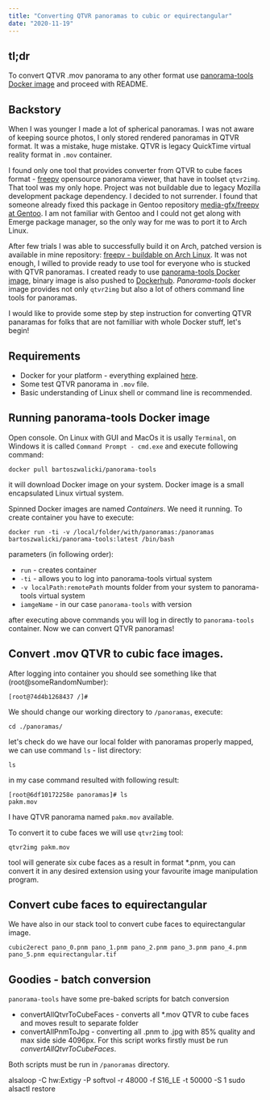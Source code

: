 ```yaml
---
title: "Converting QTVR panoramas to cubic or equirectangular"
date: "2020-11-19"
---
```


## tl;dr

To convert QTVR .mov panorama to any other format use [panorama-tools Docker image](https://github.com/bartoszwalicki/panorama-tools) and proceed with README.

## Backstory

When I was younger I made a lot of spherical panoramas. I was not aware of keeping source photos, I only stored rendered panoramas in QTVR format. It was a mistake, huge mistake. QTVR is legacy QuickTime virtual reality format in `.mov` container.

I found only one tool that provides converter from QTVR to cube faces format - [freepv](http://freepv.sourceforge.net/) opensource panorama viewer, that have in toolset `qtvr2img`. That tool was my only hope. Project was not buildable due to legacy Mozilla development package dependency. I decided to not surrender. I found that someone already fixed this package in Gentoo repository [media-gfx/freepv at Gentoo](https://packages.gentoo.org/packages/media-gfx/freepv). I am not familiar with Gentoo and I could not get along with Emerge package manager, so the only way for me was to port it to Arch Linux.

After few trials I was able to successfully build it on Arch, patched version is available in mine repository: [freepv - buildable on Arch Linux](https://github.com/bartoszwalicki/freepv). It was not enough, I willed to provide ready to use tool for everyone who is stucked with QTVR panoramas. I created ready to use [panorama-tools Docker image](https://github.com/bartoszwalicki/panorama-tools), binary image is also pushed to [Dockerhub](https://hub.docker.com/repository/docker/bartoszwalicki/panorama-tools). _Panorama-tools_ docker image provides not only `qtvr2img` but also a lot of others command line tools for panoramas.

I would like to provide some step by step instruction for converting QTVR panaramas for folks that are not familliar with whole Docker stuff, let's begin!

## Requirements

- Docker for your platform - everything explained [here](https://docs.docker.com/get-docker/).
- Some test QTVR panorama in `.mov` file.
- Basic understanding of Linux shell or command line is recommended.

## Running panorama-tools Docker image

Open console. On Linux with GUI and MacOs it is usally `Terminal`, on Windows it is called `Command Prompt - cmd.exe` and execute following command:

```
docker pull bartoszwalicki/panorama-tools
```

it will download Docker image on your system. Docker image is a small encapsulated Linux virtual system.

Spinned Docker images are named _Containers_. We need it running. To create container you have to execute:

```
docker run -ti -v /local/folder/with/panoramas:/panoramas bartoszwalicki/panorama-tools:latest /bin/bash
```

parameters (in following order):

- `run` - creates container
- `-ti` - allows you to log into panorama-tools virtual system
- `-v localPath:remotePath` mounts folder from your system to panorama-tools virtual system
- `iamgeName` - in our case `panorama-tools` with version

after executing above commands you will log in directly to `panorama-tools` container. Now we can convert QTVR panoramas!

## Convert .mov QTVR to cubic face images.

After logging into container you should see something like that (root@someRandomNumber):

```
[root@74d4b1268437 /]#
```

We should change our working directory to `/panoramas`, execute:

```
cd ./panoramas/
```

let's check do we have our local folder with panoramas properly mapped, we can use command `ls` - list directory:

```
ls
```

in my case command resulted with following result:

```
[root@6df10172258e panoramas]# ls
pakm.mov
```

I have QTVR panorama named `pakm.mov` available.

To convert it to cube faces we will use `qtvr2img` tool:

```
qtvr2img pakm.mov
```

tool will generate six cube faces as a result in format \*.pnm, you can convert it in any desired extension using your favourite image manipulation program.

## Convert cube faces to equirectangular

We have also in our stack tool to convert cube faces to equirectangular image.

```
cubic2erect pano_0.pnm pano_1.pnm pano_2.pnm pano_3.pnm pano_4.pnm pano_5.pnm equirectangular.tif
```

## Goodies - batch conversion

`panorama-tools` have some pre-baked scripts for batch conversion

- convertAllQtvrToCubeFaces - converts all \*.mov QTVR to cube faces and moves result to separate folder
- convertAllPnmToJpg - converting all \.pnm to \.jpg with 85% quality and max side side 4096px. For this script works firstly must be run _convertAllQtvrToCubeFaces_.

Both scripts must be run in `/panoramas` directory.

alsaloop -C hw:Extigy -P softvol -r 48000 -f S16_LE -t 50000 -S 1
sudo alsactl restore

